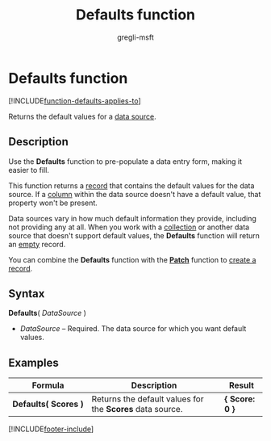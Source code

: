 ﻿---
title: Defaults function
description: Reference information including syntax and examples for the Defaults function.
author: gregli-msft

ms.topic: reference
ms.custom: canvas
ms.reviewer: mkaur
ms.date: 3/22/2024
ms.subservice: power-fx
ms.author: gregli
search.audienceType:
  - maker
contributors:
  - gregli-msft
  - mduelae
  - gregli
---

# Defaults function
[!INCLUDE[function-defaults-applies-to](includes/function-defaults-applies-to.md)]



Returns the default values for a [data source](/power-apps/maker/canvas-apps/working-with-data-sources).

## Description

Use the **Defaults** function to pre-populate a data entry form, making it easier to fill.

This function returns a [record](/power-apps/maker/canvas-apps/working-with-tables#records) that contains the default values for the data source. If a [column](/power-apps/maker/canvas-apps/working-with-tables#columns) within the data source doesn't have a default value, that property won't be present.

Data sources vary in how much default information they provide, including not providing any at all. When you work with a [collection](/power-apps/maker/canvas-apps/working-with-data-sources#collections) or another data source that doesn't support default values, the **Defaults** function will return an [empty](function-isblank-isempty.md) record.

You can combine the **Defaults** function with the **[Patch](function-patch.md)** function to [create a record](/power-apps/maker/canvas-apps/working-with-data-sources).

## Syntax

**Defaults**( _DataSource_ )

- _DataSource_ – Required. The data source for which you want default values.

## Examples

| Formula                          | Description                                                | Result           |
| -------------------------------- | ---------------------------------------------------------- | ---------------- |
| **Defaults(&nbsp;Scores&nbsp;)** | Returns the default values for the **Scores** data source. | **{ Score: 0 }** |

[!INCLUDE[footer-include](../../includes/footer-banner.md)]








































































































































